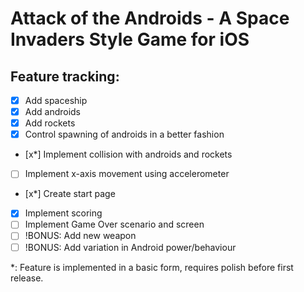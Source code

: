Attack of the Androids - A Space Invaders Style Game for iOS
============================================================

Feature tracking:
----------------

- [x] Add spaceship
- [x] Add androids
- [x] Add rockets
- [x] Control spawning of androids in a better fashion
- [x*] Implement collision with androids and rockets
- [ ] Implement x-axis movement using accelerometer
- [x*] Create start page
- [x] Implement scoring
- [ ] Implement Game Over scenario and screen
- [ ] !BONUS: Add new weapon
- [ ] !BONUS: Add variation in Android power/behaviour

*: Feature is implemented in a basic form, requires polish before first release.
